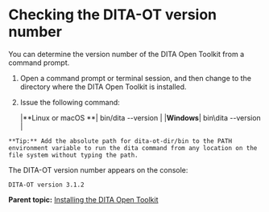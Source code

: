 # Checking the DITA-OT version number

You can determine the version number of the DITA Open Toolkit from a command prompt.

1.   Open a command prompt or terminal session, and then change to the directory where the DITA Open Toolkit is installed. 
2.   Issue the following command: 

        |**Linux or macOS **| bin/dita --version |
    |**Windows**| bin\\dita --version |

    **Tip:** Add the absolute path for dita-ot-dir/bin to the PATH environment variable to run the dita command from any location on the file system without typing the path.


The DITA-OT version number appears on the console:

```
DITA-OT version 3.1.2
```

**Parent topic:** [Installing the DITA Open Toolkit](../topics/installing-client.md)

